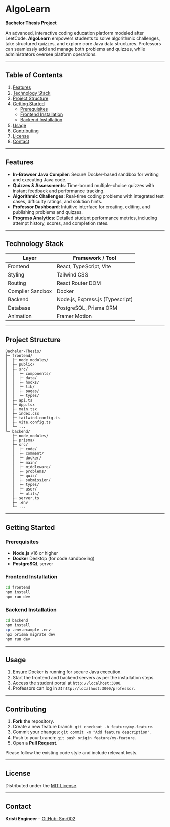 ﻿# AlgoLearn
**Bachelor Thesis Project**

An advanced, interactive coding education platform modeled after LeetCode. **AlgoLearn** empowers students to solve algorithmic challenges, take structured quizzes, and explore core Java data structures. Professors can seamlessly add and manage both problems and quizzes, while administrators oversee platform operations.

---

## Table of Contents
1. [Features](#features)
2. [Technology Stack](#technology-stack)
3. [Project Structure](#project-structure)
4. [Getting Started](#getting-started)
   - [Prerequisites](#prerequisites)
   - [Frontend Installation](#frontend-installation)
   - [Backend Installation](#backend-installation)
5. [Usage](#usage)
6. [Contributing](#contributing)
7. [License](#license)
8. [Contact](#contact)

---

## Features
- **In-Browser Java Compiler**: Secure Docker-based sandbox for writing and executing Java code.
- **Quizzes & Assessments**: Time-bound multiple-choice quizzes with instant feedback and performance tracking.
- **Algorithmic Challenges**: Real-time coding problems with integrated test cases, difficulty ratings, and solution hints.
- **Professor Dashboard**: Intuitive interface for creating, editing, and publishing problems and quizzes.
- **Progress Analytics**: Detailed student performance metrics, including attempt history, scores, and completion rates.

---

## Technology Stack
| Layer            | Framework / Tool                 |
|------------------|----------------------------------|
| Frontend         | React, TypeScript, Vite          |
| Styling          | Tailwind CSS                     |
| Routing          | React Router DOM                 |
| Compiler Sandbox | Docker                           |
| Backend          | Node.js, Express.js (Typescript) |
| Database         | PostgreSQL, Prisma ORM           |
| Animation        | Framer Motion                    |

---

## Project Structure

```text
Bachelor-Thesis/
├─ frontend/
│  ├─ node_modules/
│  ├─ public/
│  ├─ src/
│  │  ├─ components/
│  │  ├─ data/
│  │  ├─ hooks/
│  │  ├─ lib/
│  │  ├─ pages/
│  │  └─ types/
│  ├─ api.ts
│  ├─ App.tsx
│  ├─ main.tsx
│  ├─ index.css
│  ├─ tailwind.config.ts
│  ├─ vite.config.ts
│  └─ ...
└─ backend/
   ├─ node_modules/
   ├─ prisma/
   ├─ src/
   │  ├─ code/
   │  ├─ comment/
   │  ├─ docker/
   │  ├─ main/
   │  ├─ middleware/
   │  ├─ problems/
   │  ├─ quiz/
   │  ├─ submission/
   │  ├─ types/
   │  ├─ user/
   │  └─ utils/
   ├─ server.ts
   ├─ .env
   └─ ...
```

---

## Getting Started

### Prerequisites
- **Node.js** v16 or higher
- **Docker** Desktop (for code sandboxing)
- **PostgreSQL** server

### Frontend Installation
```bash
cd frontend
npm install
npm run dev
```

### Backend Installation
```bash
cd backend
npm install
cp .env.example .env
npx prisma migrate dev
npm run dev
```

---

## Usage
1. Ensure Docker is running for secure Java execution.
2. Start the frontend and backend servers as per the installation steps.
3. Access the student portal at `http://localhost:3000`.
4. Professors can log in at `http://localhost:3000/professor`.

---


## Contributing
1. **Fork** the repository.
2. Create a new feature branch: `git checkout -b feature/my-feature`.
3. Commit your changes: `git commit -m "Add feature description"`.
4. Push to your branch: `git push origin feature/my-feature`.
5. Open a **Pull Request**.

Please follow the existing code style and include relevant tests.

---

## License
Distributed under the [MIT License](LICENSE).

---

## Contact
**Kristi Engineer** – [GitHub: Smr002](https://github.com/Smr002) 

